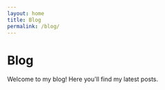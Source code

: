 ```yaml
---
layout: home
title: Blog
permalink: /blog/
---
```


# Blog

Welcome to my blog! Here you'll find my latest posts.